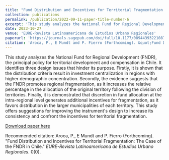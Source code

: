 ```yaml
---
title: "Fund Distribution and Incentives for Territorial Fragmentation: The Case of the FNDR in Chile"
collection: publications
permalink: /publication/2022-09-11-paper-title-number-6
excerpt: 'This study analyzes the National Fund for Regional Development (FNDR), the principal policy for territorial development and compensation in Chile. It identifies three design issues that hinder its purpose. Firstly, it is shown that the distribution criteria result in investment centralization in regions with higher demographic concentration. Secondly, the evidence suggests that the FNDR promotes regional fragmentation, as it increases the relative percentage in the allocation of the original territory following the division of territories. Finally, it is demonstrated that discretion in fund allocation at the intra-regional level generates additional incentives for fragmentation, as it favors distribution in the larger municipalities of each territory. This study offers suggestions for improving the instrument's design to increase its consistency and confront the incentives for territorial fragmentation.'
date: 2023-10-27
venue: 'EURE-Revista Latinoamericana de Estudios Urbano Regionales'
paperurl: 'https://journals.sagepub.com/doi/full/10.1177/08944393221087940'
citation: 'Aroca, P., E Mundt and P. Fierro (Forthcoming). &quot;Fund Distribution and Incentives for Territorial Fragmentation: The Case of the FNDR in Chile.&quot; <i>EURE-Revista Latinoamericana de Estudios Urbano Regionales</i>. 0(0).'
---
```

This study analyzes the National Fund for Regional Development (FNDR), the principal policy for territorial development and compensation in Chile. It identifies three design issues that hinder its purpose. Firstly, it is shown that the distribution criteria result in investment centralization in regions with higher demographic concentration. Secondly, the evidence suggests that the FNDR promotes regional fragmentation, as it increases the relative percentage in the allocation of the original territory following the division of territories. Finally, it is demonstrated that discretion in fund allocation at the intra-regional level generates additional incentives for fragmentation, as it favors distribution in the larger municipalities of each territory. This study offers suggestions for improving the instrument's design to increase its consistency and confront the incentives for territorial fragmentation.

[Download paper here](https://journals.sagepub.com/doi/full/10.1177/08944393221087940)

Recommended citation: Aroca, P., E Mundt and P. Fierro (Forthcoming). "Fund Distribution and Incentives for Territorial Fragmentation: The Case of the FNDR in Chile." <i>EURE-Revista Latinoamericana de Estudios Urbano Regionales</i>. 0(0).
